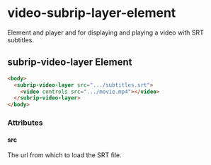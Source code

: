 # video-subrip-layer-element

Element and player and for displaying and playing a video with SRT subtitles.

## subrip-video-layer Element

```html
<body>
  <subrip-video-layer src=".../subtitles.srt">
    <video controls src=".../movie.mp4"></video>
  </subrip-video-layer>
</body>
```

### Attributes

#### src

The url from which to load the SRT file.
